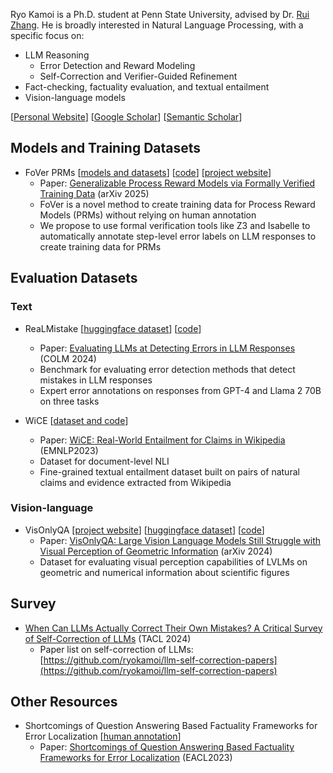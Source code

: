 Ryo Kamoi is a Ph.D. student at Penn State University, advised by Dr. [Rui Zhang](https://ryanzhumich.github.io/). He is broadly interested in Natural Language Processing, with a specific focus on:

* LLM Reasoning
  * Error Detection and Reward Modeling
  * Self-Correction and Verifier-Guided Refinement
* Fact-checking, factuality evaluation, and textual entailment
* Vision-language models

[[Personal Website](https://ryokamoi.github.io/)] [[Google Scholar](https://scholar.google.com/citations?user=4OWTLKAAAAAJ)] [[Semantic Scholar](https://www.semanticscholar.org/author/Ryo-Kamoi/83757854)]

## Models and Training Datasets

* FoVer PRMs [[models and datasets](https://huggingface.co/collections/ryokamoi/fover-682e28cc9f6200c7dfd5342f)] [[code](https://github.com/psunlpgroup/FoVer)] [[project website](https://fover-prm.github.io/)]
  * Paper: [Generalizable Process Reward Models via Formally Verified Training Data](https://arxiv.org/abs/2505.15960) (arXiv 2025)
  * FoVer is a novel method to create training data for Process Reward Models (PRMs) without relying on human annotation
  * We propose to use formal verification tools like Z3 and Isabelle to automatically annotate step-level error labels on LLM responses to create training data for PRMs

## Evaluation Datasets

### Text

* ReaLMistake [[huggingface dataset](https://huggingface.co/datasets/ryokamoi/realmistake)] [[code](https://github.com/psunlpgroup/ReaLMistake)]
  * Paper: [Evaluating LLMs at Detecting Errors in LLM Responses](https://arxiv.org/abs/2404.03602) (COLM 2024)
  * Benchmark for evaluating error detection methods that detect mistakes in LLM responses
  * Expert error annotations on responses from GPT-4 and Llama 2 70B on three tasks

* WiCE [[dataset and code](https://github.com/ryokamoi/wice)]
  * Paper: [WiCE: Real-World Entailment for Claims in Wikipedia](https://arxiv.org/abs/2303.01432) (EMNLP2023)
  * Dataset for document-level NLI
  * Fine-grained textual entailment dataset built on pairs of natural claims and evidence extracted from Wikipedia

### Vision-language

* VisOnlyQA [[project website](https://visonlyqa.github.io/)] [[huggingface dataset](https://huggingface.co/collections/ryokamoi/visonlyqa-674e86c7ec384b629bb97bc3)] [[code](https://github.com/psunlpgroup/VisOnlyQA)]
  * Paper: [VisOnlyQA: Large Vision Language Models Still Struggle with Visual Perception of Geometric Information](https://arxiv.org/abs/2412.00947) (arXiv 2024)
  * Dataset for evaluating visual perception capabilities of LVLMs on geometric and numerical information about scientific figures

## Survey

* [When Can LLMs Actually Correct Their Own Mistakes? A Critical Survey of Self-Correction of LLMs](https://arxiv.org/abs/2406.01297) (TACL 2024)
  * Paper list on self-correction of LLMs: [https://github.com/ryokamoi/llm-self-correction-papers](https://github.com/ryokamoi/llm-self-correction-papers)

## Other Resources

* Shortcomings of Question Answering Based Factuality Frameworks for Error Localization [[human annotation](https://github.com/ryokamoi/QA-metrics-human-annotation)]
  * Paper: [Shortcomings of Question Answering Based Factuality Frameworks for Error Localization](https://aclanthology.org/2023.eacl-main.11/) (EACL2023)

<!--
**ryokamoi/ryokamoi** is a ✨ _special_ ✨ repository because its `README.md` (this file) appears on your GitHub profile.

Here are some ideas to get you started:

- 🔭 I’m currently working on ...
- 🌱 I’m currently learning ...
- 👯 I’m looking to collaborate on ...
- 🤔 I’m looking for help with ...
- 💬 Ask me about ...
- 📫 How to reach me: ...
- 😄 Pronouns: ...
- ⚡ Fun fact: ...
-->
